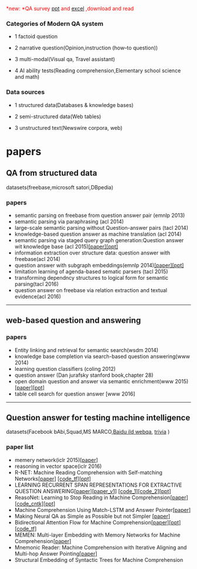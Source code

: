 
<span style="color:red">*new: *QA survey [ppt](./ppt/span_QA.pptx) and [excel](./ppt/2017-09-19.xls)  ,download and read</span>

### Categories of Modern QA system

- 1 factoid question

- 2 narrative question(Opinion,instruction (how–to question))

- 3 multi-modal(Visual qa, Travel assistant)

- 4 AI ability tests(Reading comprehension,Elementary school science and math)
 
### Data sources

- 1 structured data(Databases & knowledge bases)
 
- 2 semi-structured data(Web tables)
 
- 3 unstructured text(Newswire corpora, web)

# papers
##  QA from structured data

datasets(freebase,microsoft satori,DBpedia)

### papers
- semantic parsing on freebase  from question answer pair (emnlp 2013)
- semantic parsing via paraphrasing (acl 2014)
- large-scale semantic parsing without Question-answer pairs (tacl 2014)
- knowledge-based question answer as machine translation (acl 2014)
- semantic parsing via staged query graph generation:Question answer wit knowledge base (acl 2015)[[paper]](http://www.aclweb.org/anthology/P15-1128)[[ppt]](./ppt/paperreading-20170914-tongleiguo.pdf)
- information extraction over structure data: question answer with freebase(acl 2014)
- question answer with subgraph embeddings(emnlp 2014)[[paper]](http://www.thespermwhale.com/jaseweston/papers/fbqa.pdf)[[ppt]](./ppt/paperreading-20170907-sihaoyu.pdf)
- limitation learning of agenda-based sematic parsers (tacl 2015)
- transforming dependncy structures to logical form for semantic parsing(tacl 2016)
- question answer on freebase via relation extraction and textual evidence(acl 2016)
 ---
## web-based question and answering 
### papers
- Entity linking and retrieval for semantic search(wsdm 2014)
- knowledge base completion via search-based question answering(www 2014)
- learning question classifiers (coling 2012)
- question answer (Dan jurafsky  stanford book,chapter 28) 
- open domain question and answer via semantic enrichment(www 2015)[[paper]](https://www.microsoft.com/en-us/research/wp-content/uploads/2016/02/frp1068-sunA.pdf)[[ppt]](./ppt/paperreading-20170907-jianguichen.pdf)
- table cell search for question answer [www 2016]
 ---
## Question answer for testing machine intelligence

datasets(Facebook bAbi,Squad,MS MARCO,[Baidu ild webqa](), [trivia](https://homes.cs.washington.edu/~eunsol/papers/acl17jcwz.pdf) )

### paper list
- memery network(iclr 2015)[[paper]](https://arxiv.org/abs/1410.3916)
- reasoning in vector space(iclr 2016)
- R-NET: Machine Reading Comprehension with Self-matching Networks[[paper]](https://www.microsoft.com/en-us/research/wp-content/uploads/2017/05/r-net.pdf) [[code_tf]](https://github.com/YerevaNN/R-NET-in-Keras)[[ppt]](./ppt/paperreading_20170907_lixinsu.pdf)
- LEARNING RECURRENT SPAN REPRESENTATIONS FOR EXTRACTIVE QUESTION ANSWERING[[paper]](https://arxiv.org/pdf/1611.01436.pdf)[[paper_v1]](https://openreview.net/pdf?id=HkIQH7qel) [[code_1]](https://github.com/shimisalant/RaSoR)[[code_2]](https://github.com/hsgodhia/squad_rasor_nn)[[ppt]](./ppt/paperreading_20170914_yihanni.pdf)
- ReasoNet: Learning to Stop Reading in Machine Comprehension[[paper]](https://arxiv.org/abs/1609.05284)[[code_cntk]](https://github.com/AnatoliiPotapov/reasonet_cntk)[[ppt]](./ppt/paperreading_20170907_lijuanchen.pdf)
- Machine Comprehension Using Match-LSTM and Answer Pointer[[paper]](https://arxiv.org/abs/1608.07905)
- Making Neural QA as Simple as Possible but not Simpler	[[paper]](http://www.aclweb.org/anthology/K17-1028)
- Bidirectional Attention Flow for Machine Comprehension[[paper]](https://arxiv.org/abs/1611.01603)[[ppt]](./ppt/paperreading_20170914_yuefeng.pdf)[[code_tf]](https://github.com/allenai/bi-att-flow)
- MEMEN: Multi-layer Embedding with Memory Networks for Machine Comprehension[[paper]](https://arxiv.org/abs/1707.09098)
- Mnemonic Reader: Machine Comprehension with Iterative Aligning and Multi-hop Answer Pointing[[paper]](https://arxiv.org/abs/1705.02798)
- Structural Embedding of Syntactic Trees for Machine Comprehension





